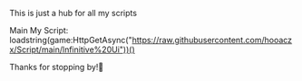 This is just a hub for all my scripts

Main My Script: loadstring(game:HttpGetAsync("https://raw.githubusercontent.com/hooaczx/Script/main/lnfinitive%20Ui"))()

Thanks for stopping by!💫
